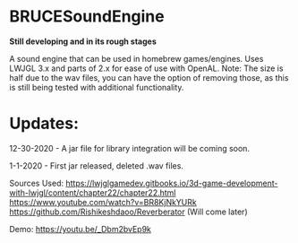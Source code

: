 # BRUCESoundEngine #
 **Still developing and in its rough stages**
 
  A sound engine that can be used in homebrew games/engines. Uses LWJGL 3.x and parts of 2.x for ease of use with OpenAL.
  Note: The size is half due to the wav files, you can have the option of removing those, as this is still being tested
  with additional functionality.

# Updates:

  12-30-2020 - A jar file for library integration will be coming soon.
  
  1-1-2020 - First jar released, deleted .wav files.

Sources Used:
https://lwjglgamedev.gitbooks.io/3d-game-development-with-lwjgl/content/chapter22/chapter22.html
https://www.youtube.com/watch?v=BR8KjNkYURk
https://github.com/Rishikeshdaoo/Reverberator (Will come later)


Demo: 
https://youtu.be/_Dbm2bvEp9k
